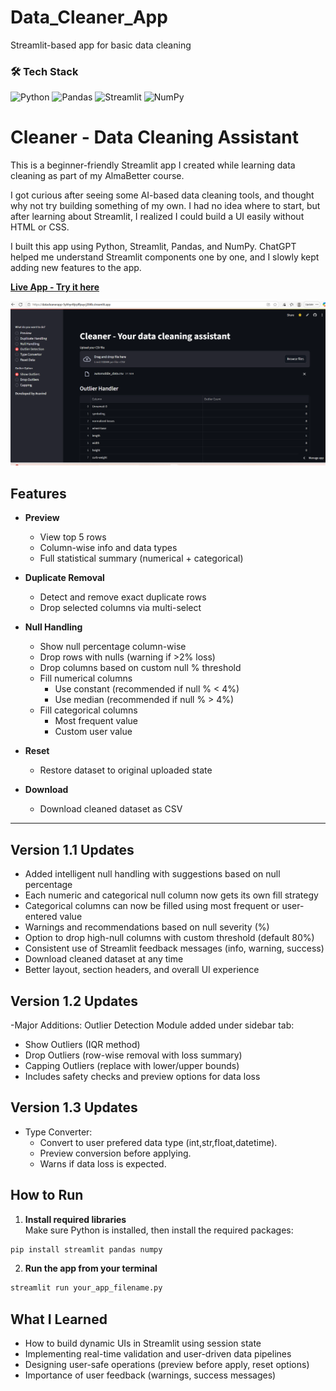 # Data_Cleaner_App
Streamlit-based app for basic data cleaning
### 🛠 Tech Stack
![Python](https://img.shields.io/badge/Python-3.10-blue)
![Pandas](https://img.shields.io/badge/Pandas-Data--Handling-green)
![Streamlit](https://img.shields.io/badge/Streamlit-App-red)
![NumPy](https://img.shields.io/badge/NumPy-Numerical-yellow)

# Cleaner - Data Cleaning Assistant

This is a beginner-friendly Streamlit app I created while learning data cleaning as part of my AlmaBetter course.

I got curious after seeing some AI-based data cleaning tools, and thought why not try building something of my own. I had no idea where to start, but after learning about Streamlit, I realized I could build a UI easily without HTML or CSS.

I built this app using Python, Streamlit, Pandas, and NumPy. ChatGPT helped me understand Streamlit components one by one, and I slowly kept adding new features to the app.


 **[Live App - Try it here](https://datacleanerapp-5yhhyr4tjrpffpuycj384b.streamlit.app/)**

![App Screenshot](demo/Screenshot.png)



## Features

- **Preview**
  - View top 5 rows
  - Column-wise info and data types
  - Full statistical summary (numerical + categorical)

- **Duplicate Removal**
  - Detect and remove exact duplicate rows
  - Drop selected columns via multi-select

- **Null Handling**
  - Show null percentage column-wise
  - Drop rows with nulls (warning if >2% loss)
  - Drop columns based on custom null % threshold
  - Fill numerical columns
    - Use constant (recommended if null % < 4%)
    - Use median (recommended if null % > 4%)
  - Fill categorical columns
    - Most frequent value
    - Custom user value

- **Reset**
  - Restore dataset to original uploaded state

- **Download**
  - Download cleaned dataset as CSV

---

##  Version 1.1 Updates

- Added intelligent null handling with suggestions based on null percentage
- Each numeric and categorical null column now gets its own fill strategy
- Categorical columns can now be filled using most frequent or user-entered value
- Warnings and recommendations based on null severity (%)
- Option to drop high-null columns with custom threshold (default 80%)
- Consistent use of Streamlit feedback messages (info, warning, success)
- Download cleaned dataset at any time
- Better layout, section headers, and overall UI experience


##  Version 1.2 Updates
-Major Additions:
 Outlier Detection Module added under sidebar tab:
 - Show Outliers (IQR method)
 - Drop Outliers (row-wise removal with loss summary)
 - Capping Outliers (replace with lower/upper bounds)
 - Includes safety checks and preview options for data loss


## Version 1.3 Updates
- Type Converter:
  - Convert to user prefered data type (int,str,float,datetime).
  - Preview conversion before applying.
  - Warns if data loss is expected.


  
## How to Run

1. **Install required libraries**  
Make sure Python is installed, then install the required packages:

```bash
pip install streamlit pandas numpy
```

2. **Run the app from your terminal**

```bash
streamlit run your_app_filename.py
```


##  What I Learned
- How to build dynamic UIs in Streamlit using session state
- Implementing real-time validation and user-driven data pipelines
- Designing user-safe operations (preview before apply, reset options)
- Importance of user feedback (warnings, success messages)



